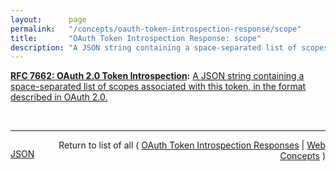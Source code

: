 ```yaml
---
layout:      page
permalink:   "/concepts/oauth-token-introspection-response/scope"
title:       "OAuth Token Introspection Response: scope"
description: "A JSON string containing a space-separated list of scopes associated with this token, in the format described in OAuth 2.0."
---
```


**[RFC 7662: OAuth 2.0 Token Introspection](/specs/IETF/RFC/7662 "This specification defines a method for a protected resource to query an OAuth 2.0 authorization server to determine the active state of an OAuth 2.0 token and to determine meta-information about this token. OAuth 2.0 deployments can use this method to convey information about the authorization context of the token from the authorization server to the protected resource."):** [A JSON string containing a space-separated list of scopes associated with this token, in the format described in OAuth 2.0.](http://tools.ietf.org/html/rfc7662#section-2.2 "Read documentation for OAuth Token Introspection Response &#34;scope&#34;")

<br/>
<hr/>

<p style="float : left"><a href="./scope.json" title="JSON representing this particular Web Concept value">JSON</a></p>
<p style="text-align: right">Return to list of all ( <a href="../oauth-token-introspection-responses">OAuth Token Introspection Responses</a> | <a href="../">Web Concepts</a> )</p>
